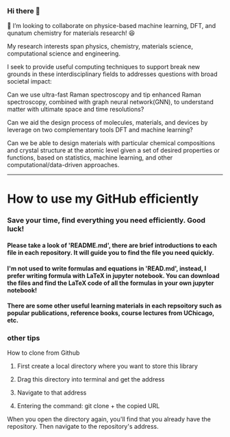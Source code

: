### Hi there 👋  

👯 I’m looking to collaborate on physice-based machine learning, DFT, and qunatum chemistry for materials research! :laughing:

My research interests span physics, chemistry, materials science, computational science  and engineering.

I seek to provide useful computing techniques to support break new grounds in these interdisciplinary fields to addresses questions with broad societal impact:

Can we use ultra-fast Raman spectroscopy and tip enhanced Raman spectroscopy, combined with graph neural network(GNN), to understand matter with ultimate space and time resolutions? 

Can we aid the design process of molecules, materials, and devices by leverage on two complementary tools DFT and machine learning?

Can we be able to design materials with particular chemical compositions and crystal structure at the atomic level given a set of desired properties or functions, based on statistics, machine learning, and other computational/data-driven approaches.


________________________________________________________________________________________________________________________________________________________


# How to use my GitHub efficiently

### Save your time, find everything you need efficiently. Good luck!

#### Please take a look of 'README.md', there are brief introductions to each file in each repository. It will guide you to find the file you need quickly. 

#### I'm not used to write formulas and equations in 'READ.md', instead, I prefer writing formula with LaTeX in jupyter notebook. You can download the files and find the LaTeX code of all the formulas in your own jupyter notebook!

#### There are some other useful learning materials in each repsoitory such as popular publications, reference books, course lectures from UChicago, etc.


### other tips

How to clone from Github

1. First create a local directory where you want to store this library

2. Drag this directory into terminal and get the address

3. Navigate to that address

4. Entering the command: git clone + the copied URL

When you open the directory again, you'll find that you already have the repository. Then navigate to the repository's address.


<!--
**JayLau123/JayLau123** is a ✨ _special_ ✨ repository because its `README.md` (this file) appears on your GitHub profile.

Here are some ideas to get you started:

- 🔭 I’m currently working on ...
- 🌱 I’m currently learning ...
- 
- 🤔 I’m looking for help with ...
- 💬 Ask me about ...
- 📫 How to reach me: ...
- 😄 Pronouns: ...
- ⚡ Fun fact: ...
-->
